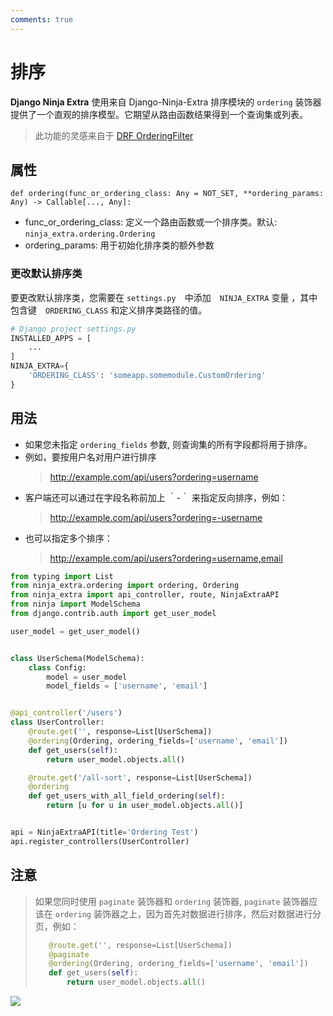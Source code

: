 ```yaml
---
comments: true
---
```

# **排序**

**Django Ninja Extra** 使用来自 Django-Ninja-Extra 排序模块的 `ordering` 装饰器提供了一个直观的排序模型。它期望从路由函数结果得到一个查询集或列表。

> 此功能的灵感来自于 [DRF OrderingFilter](https://www.django-rest-framework.org/api-guide/filtering/#orderingfilter)

## **属性**

`def ordering(func_or_ordering_class: Any = NOT_SET, **ordering_params: Any) -> Callable[..., Any]:`

- func_or_ordering_class: 定义一个路由函数或一个排序类。默认: `ninja_extra.ordering.Ordering`
- ordering_params: 用于初始化排序类的额外参数

### 更改默认排序类

要更改默认排序类，您需要在 `settings.py`　中添加　`NINJA_EXTRA` 变量 ，其中包含键　`ORDERING_CLASS` 和定义排序类路径的值。

```python
# Django project settings.py
INSTALLED_APPS = [
    ...
]
NINJA_EXTRA={
    'ORDERING_CLASS': 'someapp.somemodule.CustomOrdering'
}
```

## **用法**

- 如果您未指定 `ordering_fields` 参数, 则查询集的所有字段都将用于排序。
- 例如，要按用户名对用户进行排序
  > http://example.com/api/users?ordering=username
- 客户端还可以通过在字段名称前加上 ｀-｀ 来指定反向排序，例如：
  > http://example.com/api/users?ordering=-username
- 也可以指定多个排序：
  > http://example.com/api/users?ordering=username,email

```python
from typing import List
from ninja_extra.ordering import ordering, Ordering
from ninja_extra import api_controller, route, NinjaExtraAPI
from ninja import ModelSchema
from django.contrib.auth import get_user_model

user_model = get_user_model()


class UserSchema(ModelSchema):
    class Config:
        model = user_model
        model_fields = ['username', 'email']


@api_controller('/users')
class UserController:
    @route.get('', response=List[UserSchema])
    @ordering(Ordering, ordering_fields=['username', 'email'])
    def get_users(self):
        return user_model.objects.all()

    @route.get('/all-sort', response=List[UserSchema])
    @ordering
    def get_users_with_all_field_ordering(self):
        return [u for u in user_model.objects.all()]


api = NinjaExtraAPI(title='Ordering Test')
api.register_controllers(UserController)
```

## 注意

> 如果您同时使用 `paginate` 装饰器和 `ordering` 装饰器,  `paginate` 装饰器应该在 `ordering` 装饰器之上，因为首先对数据进行排序，然后对数据进行分页，例如：
>
> ```python
>    @route.get('', response=List[UserSchema])
>    @paginate
>    @ordering(Ordering, ordering_fields=['username', 'email'])
>    def get_users(self):
>        return user_model.objects.all()
> ```

<img style="object-fit: cover; object-position: 50% 50%;" loading="lazy" fetchpriority="auto" aria-hidden="true" draggable="false" src="https://picsum.photos/825/47.jpg">
